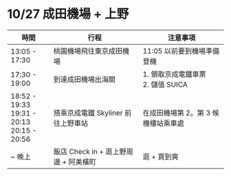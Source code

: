 # 10/27 成田機場 + 上野

| 時間 | 行程 | 注意事項 |
| - | - | - |
| 13:05 - 17:30 | 桃園機場飛往東京成田機場 | 11:05 以前要到機場準備登機 |
| 17:30 - 19:00 | 到達成田機場出海關 | 1. 領取京成電鐵車票 <br/>2. 儲值 SUICA |
| 18:52 - 19:33 <br/> 19:31 - 20:13 <br /> 20:15 - 20:56 | 搭乘京成電鐵 Skyliner 前往上野車站 | 在成田機場第 2。第 3 候機樓站乘車處  |
| ~ 晚上 | 飯店 Check in + 逛上野周邊 + 阿美橫町 | 逛 + 買到爽 |
